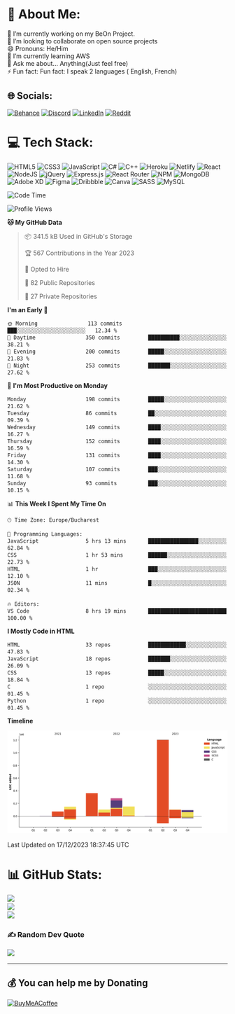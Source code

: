 # 💫 About Me:
🔭 I’m currently working on my BeOn Project. <br>👯 I’m looking to collaborate on open source projects<br>😄 Pronouns: He/Him<br>🌱 I’m currently learning AWS<br>💬 Ask me about... Anything(Just feel free)<br>⚡ Fun fact: Fun fact: I speak 2 languages ( English, French)


## 🌐 Socials:
[![Behance](https://img.shields.io/badge/Behance-1769ff?logo=behance&logoColor=white)](https://behance.net/https://www.behance.net/leroyyoumbi) [![Discord](https://img.shields.io/badge/Discord-%237289DA.svg?logo=discord&logoColor=white)](htttps://discord.gg/Leroy#0512) [![LinkedIn](https://img.shields.io/badge/LinkedIn-%230077B5.svg?logo=linkedin&logoColor=white)](https://linkedin.com/in/https://www.linkedin.com/in/tanguy-leroy-k-youmbi-a02261206/) [![Reddit](https://img.shields.io/badge/Reddit-%23FF4500.svg?logo=Reddit&logoColor=white)](https://reddit.com/user/https://www.reddit.com/user/Fit_Look_9286) 

# 💻 Tech Stack:
![HTML5](https://img.shields.io/badge/html5-%23E34F26.svg?style=flat&logo=html5&logoColor=white) ![CSS3](https://img.shields.io/badge/css3-%231572B6.svg?style=flat&logo=css3&logoColor=white) ![JavaScript](https://img.shields.io/badge/javascript-%23323330.svg?style=flat&logo=javascript&logoColor=%23F7DF1E) ![C#](https://img.shields.io/badge/c%23-%23239120.svg?style=flat&logo=c-sharp&logoColor=white) ![C++](https://img.shields.io/badge/c++-%2300599C.svg?style=flat&logo=c%2B%2B&logoColor=white) ![Heroku](https://img.shields.io/badge/heroku-%23430098.svg?style=flat&logo=heroku&logoColor=white) ![Netlify](https://img.shields.io/badge/netlify-%23000000.svg?style=flat&logo=netlify&logoColor=#00C7B7) ![React](https://img.shields.io/badge/react-%2320232a.svg?style=flat&logo=react&logoColor=%2361DAFB) ![NodeJS](https://img.shields.io/badge/node.js-6DA55F?style=flat&logo=node.js&logoColor=white) ![jQuery](https://img.shields.io/badge/jquery-%230769AD.svg?style=flat&logo=jquery&logoColor=white) ![Express.js](https://img.shields.io/badge/express.js-%23404d59.svg?style=flat&logo=express&logoColor=%2361DAFB) ![React Router](https://img.shields.io/badge/React_Router-CA4245?style=flat&logo=react-router&logoColor=white) ![NPM](https://img.shields.io/badge/NPM-%23000000.svg?style=flat&logo=npm&logoColor=white) ![MongoDB](https://img.shields.io/badge/MongoDB-%234ea94b.svg?style=flat&logo=mongodb&logoColor=white) ![Adobe XD](https://img.shields.io/badge/Adobe%20XD-470137?style=flat&logo=Adobe%20XD&logoColor=#FF61F6) 	![Figma](https://img.shields.io/badge/figma-%23F24E1E.svg?style=flat&logo=figma&logoColor=white) ![Dribbble](https://img.shields.io/badge/Dribbble-EA4C89?style=flat&logo=dribbble&logoColor=white) ![Canva](https://img.shields.io/badge/Canva-%2300C4CC.svg?style=flat&logo=Canva&logoColor=white) ![SASS](https://img.shields.io/badge/SASS-hotpink.svg?style=flat&logo=SASS&logoColor=white) ![MySQL](https://img.shields.io/badge/mysql-%2300f.svg?style=flat&logo=mysql&logoColor=white)

<!--START_SECTION:waka-->
![Code Time](http://img.shields.io/badge/Code%20Time-445%20hrs%2010%20mins-blue)

![Profile Views](http://img.shields.io/badge/Profile%20Views-0-blue)

**🐱 My GitHub Data** 

> 📦 341.5 kB Used in GitHub's Storage 
 > 
> 🏆 567 Contributions in the Year 2023
 > 
> 💼 Opted to Hire
 > 
> 📜 82 Public Repositories 
 > 
> 🔑 27 Private Repositories 
 > 
**I'm an Early 🐤** 

```text
🌞 Morning                113 commits         ███░░░░░░░░░░░░░░░░░░░░░░   12.34 % 
🌆 Daytime                350 commits         ██████████░░░░░░░░░░░░░░░   38.21 % 
🌃 Evening                200 commits         █████░░░░░░░░░░░░░░░░░░░░   21.83 % 
🌙 Night                  253 commits         ███████░░░░░░░░░░░░░░░░░░   27.62 % 
```
📅 **I'm Most Productive on Monday** 

```text
Monday                   198 commits         █████░░░░░░░░░░░░░░░░░░░░   21.62 % 
Tuesday                  86 commits          ██░░░░░░░░░░░░░░░░░░░░░░░   09.39 % 
Wednesday                149 commits         ████░░░░░░░░░░░░░░░░░░░░░   16.27 % 
Thursday                 152 commits         ████░░░░░░░░░░░░░░░░░░░░░   16.59 % 
Friday                   131 commits         ████░░░░░░░░░░░░░░░░░░░░░   14.30 % 
Saturday                 107 commits         ███░░░░░░░░░░░░░░░░░░░░░░   11.68 % 
Sunday                   93 commits          ███░░░░░░░░░░░░░░░░░░░░░░   10.15 % 
```


📊 **This Week I Spent My Time On** 

```text
🕑︎ Time Zone: Europe/Bucharest

💬 Programming Languages: 
JavaScript               5 hrs 13 mins       ████████████████░░░░░░░░░   62.84 % 
CSS                      1 hr 53 mins        ██████░░░░░░░░░░░░░░░░░░░   22.73 % 
HTML                     1 hr                ███░░░░░░░░░░░░░░░░░░░░░░   12.10 % 
JSON                     11 mins             █░░░░░░░░░░░░░░░░░░░░░░░░   02.34 % 

🔥 Editors: 
VS Code                  8 hrs 19 mins       █████████████████████████   100.00 % 
```

**I Mostly Code in HTML** 

```text
HTML                     33 repos            ████████████░░░░░░░░░░░░░   47.83 % 
JavaScript               18 repos            ███████░░░░░░░░░░░░░░░░░░   26.09 % 
CSS                      13 repos            █████░░░░░░░░░░░░░░░░░░░░   18.84 % 
C                        1 repo              ░░░░░░░░░░░░░░░░░░░░░░░░░   01.45 % 
Python                   1 repo              ░░░░░░░░░░░░░░░░░░░░░░░░░   01.45 % 
```



**Timeline**

![Lines of Code chart](https://raw.githubusercontent.com/Mr-Roy-alt/Mr-Roy-alt/main/assets/bar_graph.png)


 Last Updated on 17/12/2023 18:37:45 UTC
<!--END_SECTION:waka-->

# 📊 GitHub Stats:
![](https://github-readme-stats.vercel.app/api?username=Mr-Roy-alt&theme=dark&hide_border=false&include_all_commits=false&count_private=false)<br/>
![](https://github-readme-streak-stats.herokuapp.com/?user=Mr-Roy-alt&theme=dark&hide_border=false)<br/>
![](https://github-readme-stats.vercel.app/api/top-langs/?username=Mr-Roy-alt&theme=dark&hide_border=false&include_all_commits=false&count_private=false&layout=compact)

### ✍️ Random Dev Quote
![](https://quotes-github-readme.vercel.app/api?type=horizontal&theme=radical)

---
## 💰 You can help me by Donating
  [![BuyMeACoffee](https://img.shields.io/badge/Buy%20Me%20a%20Coffee-ffdd00?style=for-the-badge&logo=buy-me-a-coffee&logoColor=black)](https://buymeacoffee.com/https://www.buymeacoffee.com/leroyyoumb4) 

  <!-- Proudly created with GPRM ( https://gprm.itsvg.in ) -->
  
